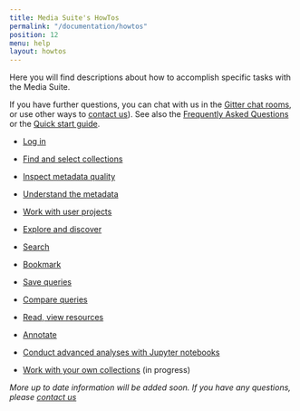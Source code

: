 ```yaml
---
title: Media Suite's HowTos
permalink: "/documentation/howtos"
position: 12
menu: help
layout: howtos
---
```


Here you will find descriptions about how to accomplish specific tasks with the Media Suite.

If you have further questions, you can chat with us in the [Gitter chat rooms](/documentation/forum), or use other ways to [contact us](/contact)). See also the [Frequently Asked Questions](/documentation/faq) or the [Quick start guide](/documentation/quick-start-guide).

* [Log in](/documentation/howtos/login)

* [Find and select collections](/documentation/howtos/data)

* [Inspect metadata quality](/labo-help/collection-inspector)

* [Understand the metadata](/labo-help/collection-inspector)

* [Work with user projects](/documentation/howtos/user-projects)

* [Explore and discover](/labo-help/exploratory-search)

* [Search](/documentation/howtos/search)

* [Bookmark](/documentation/howtos/bookmark)

* [Save queries](/documentation/howtos/save-queries)

* [Compare queries](/labo-help/query-comparison)

* [Read, view resources](/labo-help/resource-viewer)

* [Annotate](/documentation/howtos/annotate)

* [Conduct advanced analyses with Jupyter notebooks](/documentation/howtos/jupyter-notebooks)

* [Work with your own collections](/documentation/howtos/user-collections) (in progress)

*More up to date information will be added soon. If you have any questions, please [contact us](/contact)*